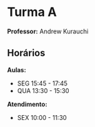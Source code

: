 # Turma A

**Professor:** Andrew Kurauchi

## Horários

**Aulas:**

* SEG 15:45 - 17:45
* QUA 13:30 - 15:30

**Atendimento:**

* SEX 10:00 - 11:30
